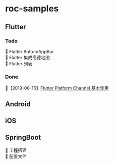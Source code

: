 # roc-samples

## Flutter

### Todo
🍏 Flutter BottomAppBar </br>
🍏 Flutter 集成高德地图 </br>
🍏 Flutter 列表 </br>

### Done
🍎【2019-08-16】[Flutter Platform Channel 基本使用](./flutter_platform_channel)

## Android

## iOS

## SpringBoot

🍏 工程搭建</br>
🍏 配置文件</br>
